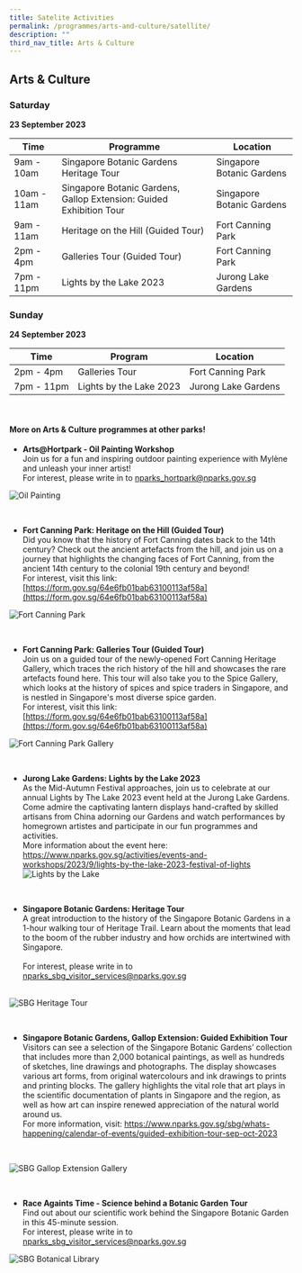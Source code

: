 ```yaml
---
title: Satelite Activities
permalink: /programmes/arts-and-culture/satellite/
description: ""
third_nav_title: Arts & Culture
---
```

## Arts &amp; Culture

### Saturday <br>
**23 September 2023**



| Time | Programme | Location |
| -------- | -------- | -------- |
| 9am - 10am | Singapore Botanic Gardens Heritage Tour | Singapore Botanic Gardens    |
|10am - 11am | Singapore Botanic Gardens, Gallop Extension: Guided Exhibition Tour | Singapore Botanic Gardens    |
| 9am - 11am | Heritage on the Hill (Guided Tour) | Fort Canning Park |
| 2pm - 4pm | Galleries Tour (Guided Tour) | Fort Canning Park |
| 7pm - 11pm | Lights by the Lake 2023 | Jurong Lake Gardens |







### Sunday <br>
**24 September 2023**





| Time | Program | Location |
| -------- | -------- | -------- |
| 2pm - 4pm  | Galleries Tour  |  Fort Canning Park |
| 7pm - 11pm | Lights by the Lake 2023 | Jurong Lake Gardens |






<br>

#### More on Arts &amp; Culture programmes at other parks!


* **Arts@Hortpark - Oil Painting Workshop** <br>Join us for a fun and inspiring outdoor painting experience with Mylène and unleash your inner artist! 
<br> For interest, please write in to 
[nparks_hortpark@nparks.gov.sg](nparks_hortpark@nparks.gov.sg)

![Oil Painting](/images/oil%20painting.png)

<br>

* **Fort Canning Park: Heritage on the Hill (Guided Tour)** <br>
Did you know that the history of Fort Canning dates back to the 14th century? Check out the ancient artefacts from the hill, and join us on a journey that highlights the changing faces of Fort Canning, from the ancient 14th century to the colonial 19th century and beyond! 
<br> For interest, visit this link: [https://form.gov.sg/64e6fb01bab63100113af58a](https://form.gov.sg/64e6fb01bab63100113af58a)

![Fort Canning Park](/images/heritage%20on%20the%20hill%20trail.jpeg)



<br>

* **Fort Canning Park: Galleries Tour (Guided Tour)** <br>
Join us on a guided tour of the newly-opened Fort Canning Heritage Gallery, which traces the rich history of the hill and showcases the rare artefacts found here. This tour will also take you to the Spice Gallery, which looks at the history of spices and spice traders in Singapore, and is nestled in Singapore's most diverse spice garden. 
<br> For interest, visit this link: [https://form.gov.sg/64e6fb01bab63100113af58a](https://form.gov.sg/64e6fb01bab63100113af58a)

![Fort Canning Park Gallery](/images/fcp%20galleries%20tour.jpeg)

<br> 

* **Jurong Lake Gardens: Lights by the Lake 2023** <br>
As the Mid-Autumn Festival approaches, join us to celebrate at our annual Lights by The Lake 2023 event held at the Jurong Lake Gardens. Come admire the captivating lantern displays hand-crafted by skilled artisans from China adorning our Gardens and watch performances by homegrown artistes and participate in our fun programmes and activities. <br> More information about the event here: [https://www.nparks.gov.sg/activities/events-and-workshops/2023/9/lights-by-the-lake-2023-festival-of-lights ](https://www.nparks.gov.sg/activities/events-and-workshops/2023/9/lights-by-the-lake-2023-festival-of-lights )
<br> ![Lights by the Lake](/images/lights%20by%20the%20lake.jfif)

<br>

* **Singapore Botanic Gardens: Heritage Tour** <br>
A great introduction to the history of the Singapore Botanic Gardens in a 1-hour walking tour of Heritage Trail. Learn about the moments that lead to the boom of the rubber industry and how orchids are intertwined with Singapore.  
<br>For interest, please write in to  [nparks_sbg_visitor_services@nparks.gov.sg](nparks_sbg_visitor_services@nparks.gov.sg) 

<br>![SBG Heritage Tour](/images/sbg%20heritage%20tour.PNG)

<br>

* **Singapore Botanic Gardens, Gallop Extension: Guided Exhibition Tour** <br> Visitors can see a selection of the Singapore Botanic Gardens’ collection that includes more than 2,000 botanical paintings, as well as hundreds of sketches, line drawings and photographs. The display showcases various art forms, from original watercolours and ink drawings to prints and printing blocks. The gallery highlights the vital role that art plays in the scientific documentation of plants in Singapore and the region, as well as how art can inspire renewed appreciation of the natural world around us.
  <br> For more information, visit: [https://www.nparks.gov.sg/sbg/whats-happening/calendar-of-events/guided-exhibition-tour-sep-oct-2023 ](https://www.nparks.gov.sg/sbg/whats-happening/calendar-of-events/guided-exhibition-tour-sep-oct-2023 )
 <br>
 
 ![SBG Gallop Extension Gallery](/images/gallop%20extension%20gallery.PNG)

<br>

* **Race Againts Time - Science behind a Botanic Garden Tour** <br> Find out about our scientific work behind the Singapore Botanic Garden in this 45-minute session. <br> For interest, please write in to 
[nparks_sbg_visitor_services@nparks.gov.sg](nparks_sbg_visitor_services@nparks.gov.sg)

![SBG Botanical Library](/images/race%20against%20time%2002.jpeg)